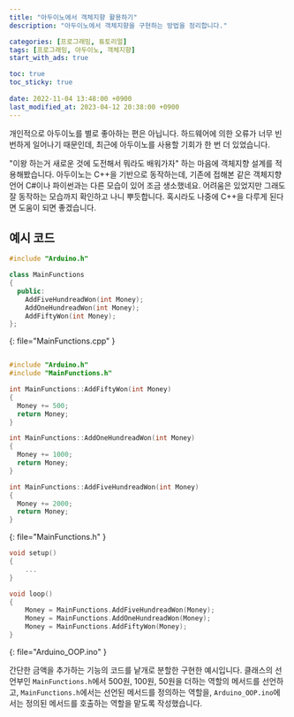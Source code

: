 ```yaml
---
title: "아두이노에서 객체지향 활용하기"
description: "아두이노에서 객체지향을 구현하는 방법을 정리합니다."

categories: [프로그래밍, 튜토리얼]
tags: [프로그래밍, 아두이노, 객체지향]
start_with_ads: true

toc: true
toc_sticky: true
 
date: 2022-11-04 13:48:00 +0900
last_modified_at: 2023-04-12 20:38:00 +0900
---
```


개인적으로 아두이노를 별로 좋아하는 편은 아닙니다. 하드웨어에 의한 오류가 너무 빈번하게 일어나기 때문인데, 최근에 아두이노를 사용할 기회가 한 번 더 있었습니다.

"이왕 하는거 새로운 것에 도전해서 뭐라도 배워가자" 하는 마음에 객체지향 설계를 적용해봤습니다. 아두이노는 C++을 기반으로 동작하는데, 기존에 접해본 같은 객체지향 언어 C#이나 파이썬과는 다른 모습이 있어 조금 생소했네요. 어려움은 있었지만 그래도 잘 동작하는 모습까지 확인하고 나니 뿌듯합니다. 혹시라도 나중에 C++을 다루게 된다면 도움이 되면 좋겠습니다.

## **예시 코드**

```cpp
#include "Arduino.h"

class MainFunctions
{
  public:
    AddFiveHundreadWon(int Money);
    AddOneHundreadWon(int Money);
    AddFiftyWon(int Money);
};
```
{: file="MainFunctions.cpp" }

```cpp

#include "Arduino.h"
#include "MainFunctions.h"

int MainFunctions::AddFiftyWon(int Money)
{
  Money += 500;
  return Money;
}

int MainFunctions::AddOneHundreadWon(int Money)
{
  Money += 1000;
  return Money;
}

int MainFunctions::AddFiveHundreadWon(int Money)
{
  Money += 2000;
  return Money;
}
```
{: file="MainFunctions.h" }

```cpp
void setup()
{
    ...
}

void loop()
{
    Money = MainFunctions.AddFiveHundreadWon(Money);
    Money = MainFunctions.AddOneHundreadWon(Money);
    Money = MainFunctions.AddFiftyWon(Money);
}
```
{: file="Arduino_OOP.ino" }

간단한 금액을 추가하는 기능의 코드를 낱개로 분할한 구현한 예시입니다. 클래스의 선언부인 `MainFunctions.h`에서 500원, 100원, 50원을 더하는 역할의 메서드를 선언하고, `MainFunctions.h`에서는 선언된 메서드를 정의하는 역할을, `Arduino_OOP.ino`에서는 정의된 메서드를 호출하는 역할을 맡도록 작성했습니다.